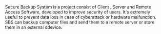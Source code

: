 Secure Backup System is a project consist of Client , Server and Remote Access Software, developed to improve security of users. It's extremely useful to prevent data loss in case of cyberattack or hardware malfunction. SBS can backup computer files and send them to a remote server or store them in an external ddevice.
